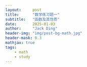 ```yaml
---
layout:     post
title:      "数学练习题一"
subtitle:   "函数及其性质"
date:       2025-01-03
author:     "Jack Ding"
header-img: "img/post-bg-math.jpg"
header-mask: 0.3
mathjax: true
tags:
    - math
    - study
---
```


